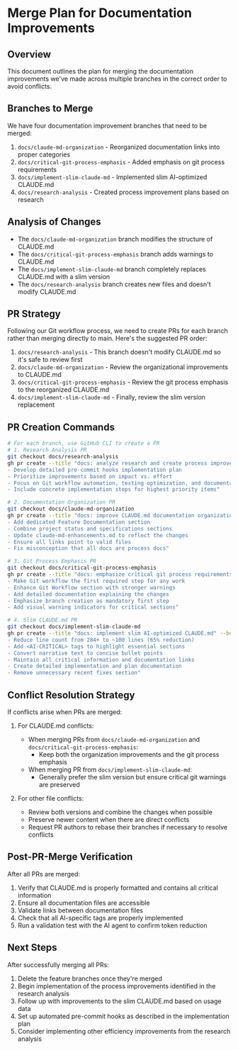 # Merge Plan for Documentation Improvements

## Overview

This document outlines the plan for merging the documentation improvements we've made across multiple branches in the correct order to avoid conflicts.

## Branches to Merge

We have four documentation improvement branches that need to be merged:

1. `docs/claude-md-organization` - Reorganized documentation links into proper categories
2. `docs/critical-git-process-emphasis` - Added emphasis on git process requirements
3. `docs/implement-slim-claude-md` - Implemented slim AI-optimized CLAUDE.md
4. `docs/research-analysis` - Created process improvement plans based on research

## Analysis of Changes

- The `docs/claude-md-organization` branch modifies the structure of CLAUDE.md
- The `docs/critical-git-process-emphasis` branch adds warnings to CLAUDE.md
- The `docs/implement-slim-claude-md` branch completely replaces CLAUDE.md with a slim version
- The `docs/research-analysis` branch creates new files and doesn't modify CLAUDE.md

## PR Strategy

Following our Git workflow process, we need to create PRs for each branch rather than merging directly to main. Here's the suggested PR order:

1. `docs/research-analysis` - This branch doesn't modify CLAUDE.md so it's safe to review first
2. `docs/claude-md-organization` - Review the organizational improvements to CLAUDE.md
3. `docs/critical-git-process-emphasis` - Review the git process emphasis to the reorganized CLAUDE.md
4. `docs/implement-slim-claude-md` - Finally, review the slim version replacement

## PR Creation Commands

```bash
# For each branch, use GitHub CLI to create a PR
# 1. Research Analysis PR
git checkout docs/research-analysis
gh pr create --title "docs: analyze research and create process improvement plans" --body "- Create research analysis document identifying efficiency opportunities
- Develop detailed pre-commit hooks implementation plan
- Prioritize improvements based on impact vs. effort
- Focus on Git workflow automation, testing optimization, and documentation efficiency
- Include concrete implementation steps for highest priority items"

# 2. Documentation Organization PR
git checkout docs/claude-md-organization
gh pr create --title "docs: improve CLAUDE.md documentation organization" --body "- Reorganize documentation links into proper categories
- Add dedicated Feature Documentation section
- Combine project status and specifications sections
- Update claude-md-enhancements.md to reflect the changes
- Ensure all links point to valid files
- Fix misconception that all docs are process docs"

# 3. Git Process Emphasis PR
git checkout docs/critical-git-process-emphasis
gh pr create --title "docs: emphasize critical git process requirements" --body "- Add prominent warning section at top of CLAUDE.md
- Make Git workflow the first required step for any work
- Enhance Git Workflow section with stronger warnings
- Add detailed documentation explaining the changes
- Emphasize branch creation as mandatory first step
- Add visual warning indicators for critical sections"

# 4. Slim CLAUDE.md PR
git checkout docs/implement-slim-claude-md
gh pr create --title "docs: implement slim AI-optimized CLAUDE.md" --body "- Replace verbose CLAUDE.md with AI-optimized slim version
- Reduce line count from 284+ to ~100 lines (65% reduction)
- Add <AI-CRITICAL> tags to highlight essential sections
- Convert narrative text to concise bullet points
- Maintain all critical information and documentation links
- Create detailed implementation and plan documentation
- Remove unnecessary recent fixes section"
```

## Conflict Resolution Strategy

If conflicts arise when PRs are merged:

1. For CLAUDE.md conflicts:
   - When merging PRs from `docs/claude-md-organization` and `docs/critical-git-process-emphasis`:
     - Keep both the organization improvements and the git process emphasis
   - When merging PR from `docs/implement-slim-claude-md`:
     - Generally prefer the slim version but ensure critical git warnings are preserved

2. For other file conflicts:
   - Review both versions and combine the changes when possible
   - Preserve newer content when there are direct conflicts
   - Request PR authors to rebase their branches if necessary to resolve conflicts

## Post-PR-Merge Verification

After all PRs are merged:

1. Verify that CLAUDE.md is properly formatted and contains all critical information
2. Ensure all documentation files are accessible
3. Validate links between documentation files
4. Check that all AI-specific tags are properly implemented
5. Run a validation test with the AI agent to confirm token reduction

## Next Steps

After successfully merging all PRs:

1. Delete the feature branches once they're merged
2. Begin implementation of the process improvements identified in the research analysis
3. Follow up with improvements to the slim CLAUDE.md based on usage data
4. Set up automated pre-commit hooks as described in the implementation plan
5. Consider implementing other efficiency improvements from the research analysis